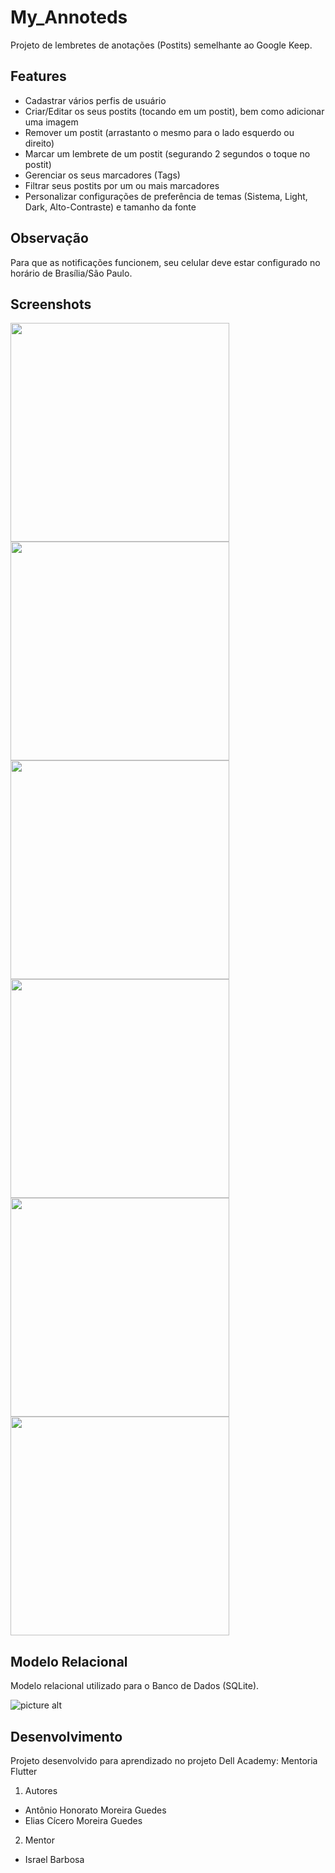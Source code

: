 # My_Annoteds
Projeto de lembretes de anotações (Postits) semelhante ao Google Keep.

## Features
  - Cadastrar vários perfis de usuário
  - Criar/Editar os seus postits (tocando em um postit), bem como adicionar uma imagem
  - Remover um postit (arrastanto o mesmo para o lado esquerdo ou direito)
  - Marcar um lembrete de um postit (segurando 2 segundos o toque no postit)
  - Gerenciar os seus marcadores (Tags)
  - Filtrar seus postits por um ou mais marcadores
  - Personalizar configurações de preferência de temas (Sistema, Light, Dark, Alto-Contraste) e tamanho da fonte

## Observação
Para que as notificações funcionem, seu celular deve estar configurado no horário de Brasília/São Paulo.

## Screenshots

  <img src="screenshots_readme/MyAnnoteds_Login.png" width="350">       <img src="screenshots_readme/MyAnnoteds_Lembretes.png" width="350">
  <img src="screenshots_readme/MyAnnoteds_Home_Page.png" width="350">       <img src="screenshots_readme/MyAnnoteds_Home_Page_Dark.png" width="350">
  <img src="screenshots_readme/MyAnnoteds_Filter.png" width="350">      <img src="screenshots_readme/MyAnnoteds_Edit_Postit.png" width="350">

## Modelo Relacional
Modelo relacional utilizado para o Banco de Dados (SQLite).

![picture alt](screenshots_readme/MyAnnoteds_modeloRelacional.png "Modelo Relacional do banco de Dados")

## Desenvolvimento
Projeto desenvolvido para aprendizado no projeto Dell Academy: Mentoria Flutter

1. Autores
  - Antônio Honorato Moreira Guedes
  - Elias Cícero Moreira Guedes

2. Mentor
  - Israel Barbosa


